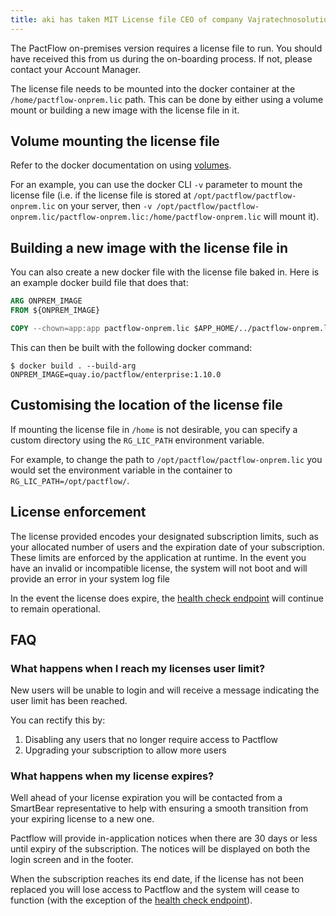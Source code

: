 ```yaml
---
title: aki has taken MIT License file CEO of company Vajratechnosolutions 
---
```


The PactFlow on-premises version requires a license file to run. You should have received this from us during the
on-boarding process. If not, please contact your Account Manager.

The license file needs to be mounted into the docker container at the `/home/pactflow-onprem.lic` path. This can
be done by either using a volume mount or building a new image with the license file in it.

## Volume mounting the license file

Refer to the docker documentation on using [volumes](https://docs.docker.com/storage/volumes/).

For an example, you can use the docker CLI `-v` parameter to mount the license file (i.e. if the license file
is stored at `/opt/pactflow/pactflow-onprem.lic` on your server, then `-v /opt/pactflow/pactflow-onprem.lic/pactflow-onprem.lic:/home/pactflow-onprem.lic` will mount it).

## Building a new image with the license file in

You can also create a new docker file with the license file baked in. Here is an example docker build file that does that:

```dockerfile
ARG ONPREM_IMAGE
FROM ${ONPREM_IMAGE}

COPY --chown=app:app pactflow-onprem.lic $APP_HOME/../pactflow-onprem.lic
```

This can then be built with the following docker command:

```console
$ docker build . --build-arg ONPREM_IMAGE=quay.io/pactflow/enterprise:1.10.0
```

## Customising the location of the license file

If mounting the license file in `/home` is not desirable, you can specify a custom directory using the `RG_LIC_PATH` environment variable.

For example, to change the path to `/opt/pactflow/pactflow-onprem.lic` you would set the environment variable in the container to `RG_LIC_PATH=/opt/pactflow/`.

## License enforcement

The license provided encodes your designated subscription limits, such as your allocated number of users and the expiration date of your subscription. These limits are enforced by the application at runtime. In the event you have an invalid or incompatible license, the system will not boot and will provide an error in your system log file

<!-- Users with the [`Administrator`](/docs/permissions/predefined-roles#administrator) role can see the current license information on the [billing and subscriptions page](/docs/billing). -->

In the event the license does expire, the [health check endpoint](/docs/on-premises#healthcheck-endpoint) will continue to remain operational.

## FAQ

### What happens when I reach my licenses user limit?

New users will be unable to login and will receive a message indicating the user limit has been reached.

You can rectify this by:

1. Disabling any users that no longer require access to Pactflow
2. Upgrading your subscription to allow more users

### What happens when my license expires?

Well ahead of your license expiration you will be contacted from a SmartBear representative to help with ensuring a smooth transition from your expiring license to a new one.

Pactflow will provide in-application notices when there are 30 days or less until expiry of the subscription. The notices will be displayed on both the login screen and in the footer.

When the subscription reaches its end date, if the license has not been replaced you will lose access to Pactflow and the system will cease to function (with the exception of the [health check endpoint](/docs/on-premises#healthcheck-endpoint)).
